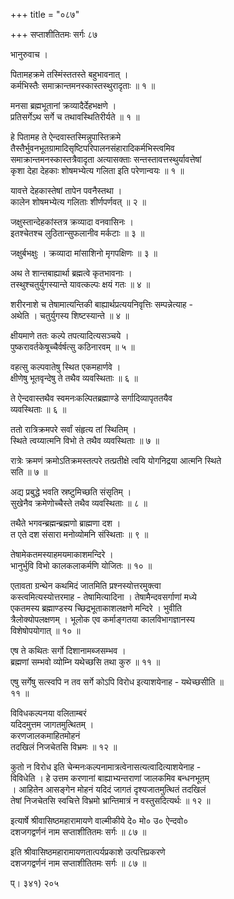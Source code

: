+++
title = "०८७"

+++
सप्ताशीतितमः सर्गः ८७  
  
भानुरुवाच ।  
  
पितामहक्रमे तस्मिंस्ततस्ते बहुभावनात् ।  
कर्मभिस्तैः समाक्रान्तमनस्कास्तस्थुरादृताः ॥ १ ॥  
  
मनसा ब्रह्मभूतानां क्रव्यादैर्देहभक्षणे ।  
प्रतिसर्गेऽथ सर्गे च तथावस्थितिरीर्यते ॥ १ ॥  
  
हे पितामह ते ऐन्दवास्तस्मिन्नुपास्तिक्रमे   
तैस्तैर्भुवनभूतग्रामादिसृष्टिपरिपालनसंहारादिकर्मभिस्त्वमिव   
समाक्रान्तमनस्कास्तत्रैवादृता अत्यासक्ताः सन्तस्तावत्तस्थुर्यावत्तेषां   
कृशा देहा देहकाः शोषमभ्येत्य गलिता इति परेणान्वयः ॥ १ ॥  
  
यावत्ते देहकास्तेषां तापेन पवनैस्तथा ।  
कालेन शोषमभ्येत्य गलिताः शीर्णपर्णवत् ॥ २ ॥  
  
जक्षुस्तान्देहकांस्तत्र क्रव्यादा वनवासिनः ।  
इतश्चेतश्च लुठितान्सुफलानीव मर्कटाः ॥ ३ ॥  
  
जक्षुर्बभक्षुः । क्रव्यादा मांसाशिनो मृगपक्षिणः ॥ ३ ॥  
  
अथ ते शान्तबाह्यार्था ब्रह्मत्वे कृतभावनाः ।  
तस्थुश्चतुर्युगस्यान्ते यावत्कल्पः क्षयं गतः ॥ ४ ॥  
  
शरीरनाशे च तेषामात्यन्तिकी बाह्यार्थप्रत्ययनिवृत्तिः सम्पन्नेत्याह -   
अथेति । चतुर्युगस्य शिष्टस्यान्ते ॥ ४ ॥  
  
क्षीयमाणे ततः कल्पे तपत्यादित्यसञ्चये ।  
पुष्करावर्तकेषूच्चैर्वर्षत्सु कठिनारवम् ॥ ५ ॥  
  
वहत्सु कल्पवातेषु स्थित एकमहार्णवे ।  
क्षीणेषु भूतवृन्देषु ते तथैव व्यवस्थिताः ॥ ६ ॥  
  
ते ऐन्दवास्तथैव स्वमनःकल्पितब्रह्माण्डे सर्गादिव्यापृततयैव   
व्यवस्थिताः ॥ ६ ॥  
  
ततो रात्रिक्रमपरे सर्वां संहृत्य तां स्थितिम् ।  
स्थिते त्वय्यात्मनि विभो ते तथैव व्यवस्थिताः ॥ ७ ॥  
  
रात्रेः क्रमणं क्रमोऽतिक्रमस्तत्परे तत्प्रतीक्षे त्वयि योगनिद्रया आत्मनि स्थिते   
सति ॥ ७ ॥  
  
अद्य प्रबुद्धे भवति स्रष्टुमिच्छति संसृतिम् ।  
सुखेनैव क्रमेणोच्चैस्ते तथैव व्यवस्थिताः ॥ ८ ॥  
  
तथैते भगवन्ब्रह्मन्ब्रह्मणो ब्राह्मणा दश ।  
त एते दश संसारा मनोव्योमनि संस्थिताः ॥ ९ ॥  
  
तेषामेकतमस्याहमयमाकाशमन्दिरे ।  
भानुर्भुवि विभो कालकलाकर्मणि योजितः ॥ १० ॥  
  
एतावता ग्रन्थेन कथमिदं जातमिति प्रश्नस्योत्तरमुक्त्वा   
कस्त्वमित्यस्योत्तरमाह - तेषामित्यादिना । तेषामैन्दवसर्गाणां मध्ये   
एकतमस्य ब्रह्माण्डस्य च्छिद्रभूताकाशलक्षणे मन्दिरे । भुवीति   
त्रैलोक्योपलक्षणम् । भूलोक एव कर्माङ्गतया कालविभागज्ञानस्य   
विशेषोपयोगात् ॥ १० ॥  
  
एष ते कथितः सर्गो दिशानामब्जसम्भव ।  
ब्रह्मणां सम्भवो व्योम्नि यथेच्छसि तथा कुरु ॥ ११ ॥  
  
एषु सर्गेषु सत्स्वपि न तव सर्गे कोऽपि विरोध इत्याशयेनाह - यथेच्छसीति ॥   
११ ॥  
  
विविधकल्पनया वलिताम्बरं  
यदिदमुत्तम जागतमुत्थितम् ।  
करणजालकमाहितमोहनं  
तदखिलं निजचेतसि विभ्रमः ॥ १२ ॥  
  
कुतो न विरोध इति चेन्मनःकल्पनामात्रत्वेनासत्यत्वादित्याशयेनाह -   
विविधेति । हे उत्तम करणानां बाह्याभ्यन्तराणां जालकमिव बन्धनभूतम्   
। आहितेन आसङ्गेन मोहनं यदिदं जागतं दृश्यजातमुत्थितं तदखिलं   
तेषां निजचेतसि स्वचित्ते विभ्रमो भ्रान्तिमात्रं न वस्तुसदित्यर्थः ॥ १२ ॥  
  
इत्यार्षे श्रीवासिष्ठमहारामायणे वाल्मीकीये दे० मो० उ० ऐन्दवो०   
दशजगद्वर्णनं नाम सप्ताशीतितमः सर्गः ॥ ८७ ॥  
  
इति श्रीवासिष्ठमहारामायणतात्पर्यप्रकाशे उत्पत्तिप्रकरणे   
दशजगद्वर्णनं नाम सप्ताशीतितमः सर्गः ॥ ८७ ॥  
  
  
प्। ३४१) २०५  
  